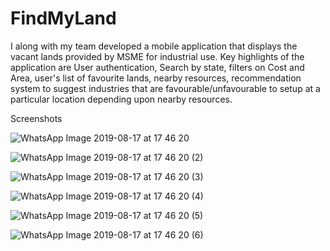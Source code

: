 # FindMyLand
I along with my team developed a mobile application that displays the vacant lands provided by MSME for industrial use. Key highlights of the application are User authentication, Search by state, filters on Cost and Area, user's list of favourite lands, nearby resources, recommendation system to suggest industries that are favourable/unfavourable to setup at a particular location depending upon nearby resources.

Screenshots



![WhatsApp Image 2019-08-17 at 17 46 20](https://user-images.githubusercontent.com/48851596/63211630-7c941980-c117-11e9-8590-7dd6efe00935.jpeg)

![WhatsApp Image 2019-08-17 at 17 46 20 (2)](https://user-images.githubusercontent.com/48851596/63211655-e6acbe80-c117-11e9-9954-10d74506ca14.jpeg)

![WhatsApp Image 2019-08-17 at 17 46 20 (3)](https://user-images.githubusercontent.com/48851596/63211662-f7f5cb00-c117-11e9-89dc-f085b4512293.jpeg)

![WhatsApp Image 2019-08-17 at 17 46 20 (4)](https://user-images.githubusercontent.com/48851596/63211668-0d6af500-c118-11e9-8a20-17aed46ab7eb.jpeg)

![WhatsApp Image 2019-08-17 at 17 46 20 (5)](https://user-images.githubusercontent.com/48851596/63211677-2a9fc380-c118-11e9-883e-1e01808ee68d.jpeg)

![WhatsApp Image 2019-08-17 at 17 46 20 (6)](https://user-images.githubusercontent.com/48851596/63211680-3d19fd00-c118-11e9-9253-54b26891dd77.jpeg)



